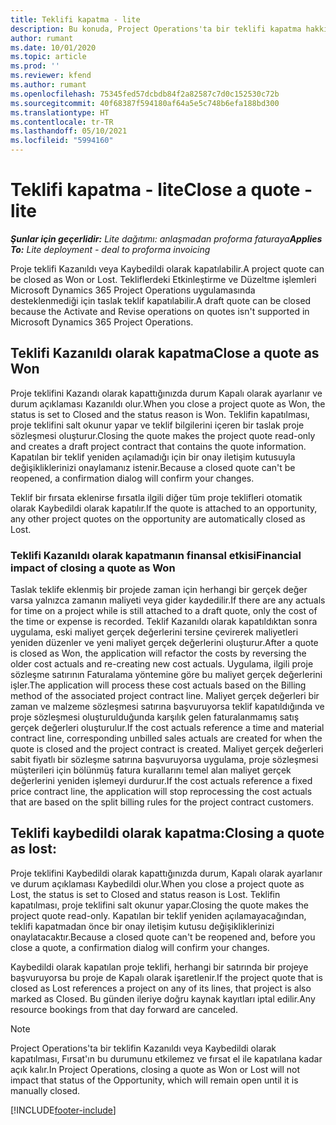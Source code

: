 ```yaml
---
title: Teklifi kapatma - lite
description: Bu konuda, Project Operations'ta bir teklifi kapatma hakkında bilgiler sağlanmaktadır.
author: rumant
ms.date: 10/01/2020
ms.topic: article
ms.prod: ''
ms.reviewer: kfend
ms.author: rumant
ms.openlocfilehash: 75345fed57dcbdb84f2a82587c7d0c152530c72b
ms.sourcegitcommit: 40f68387f594180af64a5e5c748b6efa188bd300
ms.translationtype: HT
ms.contentlocale: tr-TR
ms.lasthandoff: 05/10/2021
ms.locfileid: "5994160"
---
```

# <a name="close-a-quote---lite"></a><span data-ttu-id="4400f-103">Teklifi kapatma - lite</span><span class="sxs-lookup"><span data-stu-id="4400f-103">Close a quote - lite</span></span>

<span data-ttu-id="4400f-104">_**Şunlar için geçerlidir:** Lite dağıtımı: anlaşmadan proforma faturaya_</span><span class="sxs-lookup"><span data-stu-id="4400f-104">_**Applies To:** Lite deployment - deal to proforma invoicing_</span></span>

<span data-ttu-id="4400f-105">Proje teklifi Kazanıldı veya Kaybedildi olarak kapatılabilir.</span><span class="sxs-lookup"><span data-stu-id="4400f-105">A project quote can be closed as Won or Lost.</span></span> <span data-ttu-id="4400f-106">Tekliflerdeki Etkinleştirme ve Düzeltme işlemleri Microsoft Dynamics 365 Project Operations uygulamasında desteklenmediği için taslak teklif kapatılabilir.</span><span class="sxs-lookup"><span data-stu-id="4400f-106">A draft quote can be closed because the Activate and Revise operations on quotes isn't supported in Microsoft Dynamics 365 Project Operations.</span></span>

## <a name="close-a-quote-as-won"></a><span data-ttu-id="4400f-107">Teklifi Kazanıldı olarak kapatma</span><span class="sxs-lookup"><span data-stu-id="4400f-107">Close a quote as Won</span></span>

<span data-ttu-id="4400f-108">Proje teklifini Kazandı olarak kapattığınızda durum Kapalı olarak ayarlanır ve durum açıklaması Kazanıldı olur.</span><span class="sxs-lookup"><span data-stu-id="4400f-108">When you close a project quote as Won, the status is set to Closed and the status reason is Won.</span></span> <span data-ttu-id="4400f-109">Teklifin kapatılması, proje teklifini salt okunur yapar ve teklif bilgilerini içeren bir taslak proje sözleşmesi oluşturur.</span><span class="sxs-lookup"><span data-stu-id="4400f-109">Closing the quote makes the project quote read-only and creates a draft project contract that contains the quote information.</span></span> <span data-ttu-id="4400f-110">Kapatılan bir teklif yeniden açılamadığı için bir onay iletişim kutusuyla değişikliklerinizi onaylamanız istenir.</span><span class="sxs-lookup"><span data-stu-id="4400f-110">Because a closed quote can't be reopened, a confirmation dialog will confirm your changes.</span></span>

<span data-ttu-id="4400f-111">Teklif bir fırsata eklenirse fırsatla ilgili diğer tüm proje teklifleri otomatik olarak Kaybedildi olarak kapatılır.</span><span class="sxs-lookup"><span data-stu-id="4400f-111">If the quote is attached to an opportunity, any other project quotes on the opportunity are automatically closed as Lost.</span></span>

### <a name="financial-impact-of-closing-a-quote-as-won"></a><span data-ttu-id="4400f-112">Teklifi Kazanıldı olarak kapatmanın finansal etkisi</span><span class="sxs-lookup"><span data-stu-id="4400f-112">Financial impact of closing a quote as Won</span></span>

<span data-ttu-id="4400f-113">Taslak teklife eklenmiş bir projede zaman için herhangi bir gerçek değer varsa yalnızca zamanın maliyeti veya gider kaydedilir.</span><span class="sxs-lookup"><span data-stu-id="4400f-113">If there are any actuals for time on a project while is still attached to a draft quote, only the cost of the time or expense is recorded.</span></span> <span data-ttu-id="4400f-114">Teklif Kazanıldı olarak kapatıldıktan sonra uygulama, eski maliyet gerçek değerlerini tersine çevirerek maliyetleri yeniden düzenler ve yeni maliyet gerçek değerlerini oluşturur.</span><span class="sxs-lookup"><span data-stu-id="4400f-114">After a quote is closed as Won, the application will refactor the costs by reversing the older cost actuals and re-creating new cost actuals.</span></span> <span data-ttu-id="4400f-115">Uygulama, ilgili proje sözleşme satırının Faturalama yöntemine göre bu maliyet gerçek değerlerini işler.</span><span class="sxs-lookup"><span data-stu-id="4400f-115">The application will process these cost actuals based on the Billing method of the associated project contract line.</span></span> <span data-ttu-id="4400f-116">Maliyet gerçek değerleri bir zaman ve malzeme sözleşmesi satırına başvuruyorsa teklif kapatıldığında ve proje sözleşmesi oluşturulduğunda karşılık gelen faturalanmamış satış gerçek değerleri oluşturulur.</span><span class="sxs-lookup"><span data-stu-id="4400f-116">If the cost actuals reference a time and material contract line, corresponding unbilled sales actuals are created for when the quote is closed and the project contract is created.</span></span> <span data-ttu-id="4400f-117">Maliyet gerçek değerleri sabit fiyatlı bir sözleşme satırına başvuruyorsa uygulama, proje sözleşmesi müşterileri için bölünmüş fatura kurallarını temel alan maliyet gerçek değerlerini yeniden işlemeyi durdurur.</span><span class="sxs-lookup"><span data-stu-id="4400f-117">If the cost actuals reference a fixed price contract line, the application will stop reprocessing the cost actuals that are based on the split billing rules for the project contract customers.</span></span>

## <a name="closing-a-quote-as-lost"></a><span data-ttu-id="4400f-118">Teklifi kaybedildi olarak kapatma:</span><span class="sxs-lookup"><span data-stu-id="4400f-118">Closing a quote as lost:</span></span>

<span data-ttu-id="4400f-119">Proje teklifini Kaybedildi olarak kapattığınızda durum, Kapalı olarak ayarlanır ve durum açıklaması Kaybedildi olur.</span><span class="sxs-lookup"><span data-stu-id="4400f-119">When you close a project quote as Lost, the status is set to Closed and status reason is Lost.</span></span> <span data-ttu-id="4400f-120">Teklifin kapatılması, proje teklifini salt okunur yapar.</span><span class="sxs-lookup"><span data-stu-id="4400f-120">Closing the quote makes the project quote read-only.</span></span> <span data-ttu-id="4400f-121">Kapatılan bir teklif yeniden açılamayacağından, teklifi kapatmadan önce bir onay iletişim kutusu değişikliklerinizi onaylatacaktır.</span><span class="sxs-lookup"><span data-stu-id="4400f-121">Because a closed quote can't be reopened and, before you close a quote, a confirmation dialog will confirm your changes.</span></span>

<span data-ttu-id="4400f-122">Kaybedildi olarak kapatılan proje teklifi, herhangi bir satırında bir projeye başvuruyorsa bu proje de Kapalı olarak işaretlenir.</span><span class="sxs-lookup"><span data-stu-id="4400f-122">If the project quote that is closed as Lost references a project on any of its lines, that project is also marked as Closed.</span></span> <span data-ttu-id="4400f-123">Bu günden ileriye doğru kaynak kayıtları iptal edilir.</span><span class="sxs-lookup"><span data-stu-id="4400f-123">Any resource bookings from that day forward are canceled.</span></span>

> [!NOTE]
> <span data-ttu-id="4400f-124">Project Operations'ta bir teklifin Kazanıldı veya Kaybedildi olarak kapatılması, Fırsat'ın bu durumunu etkilemez ve fırsat el ile kapatılana kadar açık kalır.</span><span class="sxs-lookup"><span data-stu-id="4400f-124">In Project Operations, closing a quote as Won or Lost will not impact that status of the Opportunity, which will remain open until it is manually closed.</span></span>


[!INCLUDE[footer-include](../../includes/footer-banner.md)]
